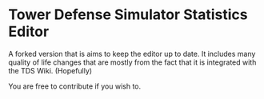 #  Tower Defense Simulator Statistics Editor
A forked version that is aims to keep the editor up to date. It includes many quality of life changes that are mostly from the fact that it is integrated with the TDS Wiki. (Hopefully)

You are free to contribute if you wish to.
